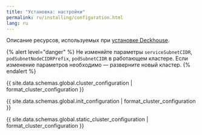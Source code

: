 ```yaml
---
title: "Установка: настройки"
permalink: ru/installing/configuration.html
lang: ru
---
```


Описание ресурсов, используемых при [установке Deckhouse](./).

{% alert level="danger" %}
Не изменяйте параметры `serviceSubnetCIDR`, `podSubnetNodeCIDRPrefix`, `podSubnetCIDR` в работающем кластере. Если изменение параметров необходимо — разверните новый кластер.
{% endalert %}

{{ site.data.schemas.global.cluster_configuration | format_cluster_configuration }}

{{ site.data.schemas.global.init_configuration | format_cluster_configuration }}

{{ site.data.schemas.global.static_cluster_configuration | format_cluster_configuration }}
